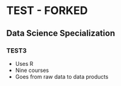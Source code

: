 # TEST - FORKED
## Data Science Specialization
### TEST3
* Uses R
* Nine courses
* Goes from raw data to data products
